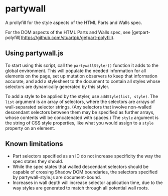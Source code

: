 # partywall

A prollyfill for the style aspects of the HTML Parts and Walls spec.

For the DOM aspects of the HTML Parts and Walls spec, see
[getpart-polyfill[(https://github.com/stuartpb/getpart-polyfill).

## Using partywall.js

To start using this script, call the `partywallStyler()` function it adds to
the global environment. This will populate the needed information for all
elements on the page, set up mutation observers to keep that information
accurate, and add a stylesheet to the document to contain all styles whose
selectors are dynamically generated by this styler.

To add a style to be applied by the styler, use `addStyle(list, style)`. The
`list` argument is an array of selectors, where the selectors are arrays of
wall-separated selector strings. (Any selectors that involve non-walled
descendant selectors between them may be specified as further arrays, whose
contents will be concatenated with spaces.) The `style` argument is the
string of CSS style properties, like what you would assign to a `style`
property on an element.

## Known limitations

- Part selectors specified as an ID do not increase specificity the way the
  spec states they should.
- While the spec states that walled descendant selectors should be capable of
  crossing Shadow DOM boundaries, the selectors specified by partywall-style.js
  are document-bound.
- Increases in wall depth will increase selector application time, due to the
  way styles are generated to match through all potential wall roots.
